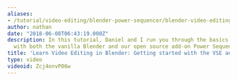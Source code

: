 ```yaml
---
aliases:
- /tutorial/video-editing/blender-power-sequencer/blender-video-editing-tutorials/chapter/0_learn_video_editing_in_blender_getting_started_with_the_vse_and_power_sequencer
author: nathan
date: "2018-06-08T06:43:19.000Z"
description: In this tutorial, Daniel and I run you through the basics of video editing
  with both the vanilla Blender and our open source add-on Power Sequencer!
title: 'Learn Video Editing in Blender: Getting started with the VSE and Power Sequencer'
type: video
videoid: Zcj4onvP06w
---
```


